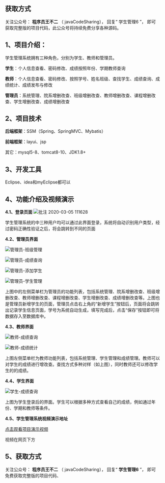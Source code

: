 ## 获取方式
关注公众号：  **程序员王不二**  （ javaCodeSharing）， 回复“ 学生管理6 ”， 即可获取完整版的项目代码，此公众号将持续免费分享各种源码。



## 1、项目介绍：

学生管理系统拥有三种角色，分别为学生、教师和管理员。

**学生**：个人信息查看、密码修改、成绩按照年份、学期教师查询

**教师**：个人信息查看、密码修改、按照学号、姓名班级、查找学生、成绩查询、成绩统计、成绩发布与修改

**管理员**：系统管理、院系增删改查、班级增删改查、教师增删改查、课程增删改查、学生增删改查、成绩增删改查

## 2、项目技术

**后端框架**：SSM（Spring、SpringMVC、Mybatis）

**前端框架**：layui、jsp

其它：mysql5-8、tomcat8-10、JDK1.8+

## 3、开发工具

Eclipse、idea和myEclipse都可以

## 4、功能介绍及视频演示

**4.1、登录页面**
![批注 2020-03-05 111628](https://gitee.com/buer_wang/project-drawing-bed/raw/master/Typora-Images/20220515121233.jpg)

学生管理系统的中三种用户均可以通过此界面登录，系统将自动识别用户类型，经过密码正确性验证之后，将会跳转到不同的页面

**4.2、管理员界面**

![管理员-班级管理](https://gitee.com/buer_wang/project-drawing-bed/raw/master/Typora-Images/20220515121439.jpg)

![管理员-成绩查询](https://gitee.com/buer_wang/project-drawing-bed/raw/master/Typora-Images/20220515121444.jpg)

![管理员-添加学生](https://gitee.com/buer_wang/project-drawing-bed/raw/master/Typora-Images/20220515121447.jpg)

![管理员-学生管理](https://gitee.com/buer_wang/project-drawing-bed/raw/master/Typora-Images/20220515121459.jpg)

上图中的左侧菜单栏为管理员的功能列表，包括系统管理、院系增删改查、班级增删改查、教师增删改查、课程增删改查、学生增删改查、成绩增删改查等。上图也是管理员新增学生的页面，管理员点击右上角的“新增学生”按钮后，页面将会跳转出记录学生信息页面，学号为系统自动生成，填写完成后，点击“保存”按钮即可将数据存入至数据库中。

**4.3、教师界面**

![教师-成绩查询](https://gitee.com/buer_wang/project-drawing-bed/raw/master/Typora-Images/20220515121513.jpg)

![教师-成绩统计](https://gitee.com/buer_wang/project-drawing-bed/raw/master/Typora-Images/20220515121516.jpg)

上图左侧菜单栏为教师功能列表，包括系统管理、学生管理和成绩管理。教师可以对学生的成绩进行增改查。查找方式多种对样（如上图），同时教师还可以修改学生的的成绩。

**4.4、学生界面**

![学生-成绩查询 ](https://gitee.com/buer_wang/project-drawing-bed/raw/master/Typora-Images/20220515121434.jpg)

上图为学生登录后的界面。学生可以根据多种方式查看自己的成绩，例如通过年份、学期和教师等条件。

**4.5、学生管理系统视频演示地址**

[点击观看项目演示视频](https://mp.weixin.qq.com/s?__biz=MzkwMjM1MjM0Ng==&mid=2247483805&idx=1&sn=972b61d2a14a36b78d2fc5c9f894a5db&chksm=c0a79d28f7d0143ede6b93cbc900065d96066b4d2cfb10967d56b05950f72d825677536b055a&token=1343028809&lang=zh_CN#rd)

视频在网页下方
## 5、获取方式

关注公众号：    **程序员王不二**  （ javaCodeSharing）， 回复“ **学生管理6** ”， 即可免费获取完整版的项目代码、

